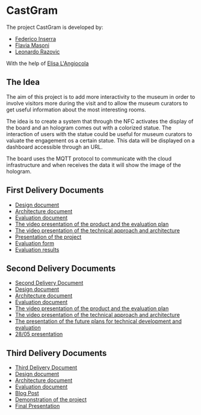 # CastGram

The project CastGram is developed by:

- [Federico Inserra](https://www.linkedin.com/in/federico-inserra-a99260169/)
- [Flavia Masoni](https://www.linkedin.com/in/flavia-masoni/)
- [Leonardo Razovic](https://www.linkedin.com/in/leonardo-razovic-4b20b1121/)

With the help of [Elisa L'Angiocola](https://www.linkedin.com/in/elisa-l-angiocola-57a69353)

## The Idea

The aim of this project is to add more interactivity to the museum in order to involve visitors more during the visit and to allow the museum curators to get useful information about the most interesting rooms.

The idea is to create a system that through the NFC activates the display of the board and an hologram comes out with a colorized statue. The interaction of users with the statue could be useful for museum curators to valuate the engagement os a certain statue.
This data will be displayed on a dashboard accessible through an URL.

The board uses the MQTT protocol to communicate with the cloud infrastructure and when receives the data it will show the image of the hologram.

## First Delivery Documents

- [Design document](/1stDelivery/Design.md)
- [Architecture document](/1stDelivery/Architecture.md)
- [Evaluation document](/1stDelivery/Evaluation.md)
- [The video presentation of the product and the evaluation plan](https://www.youtube.com/watch?v=L3qy94uKGkU&feature=youtu.be)
- [The video presentation of the technical approach and architecture](https://www.youtube.com/watch?v=IcLEndSx2t4&feature=youtu.be)
- [Presentation of the project](https://docs.google.com/presentation/d/1EXZypYZ0uCAltlGvUrAoHb4xfpCnDxEpM-Q-yBL6kMw/edit?usp=sharing)
- [Evaluation form](https://lrazovic.typeform.com/to/UzEcbW)
- [Evaluation results](https://lrazovic.typeform.com/report/UzEcbW/mYDi41SiC8Q4fGKD)

## Second Delivery Documents

- [Second Delivery Document](https://github.com/federicoInserra/Big-Project-IoT/blob/master/2ndDelivery/2nd%20delivery.md)
- [Design document](/2ndDelivery/Design.md)
- [Architecture document](/2ndDelivery/Architecture.md)
- [Evaluation document](/2ndDelivery/Evaluation.md)
- [The video presentation of the product and the evaluation plan](https://youtu.be/PRMyWFst-rs)
- [The video presentation of the technical approach and architecture](https://www.youtube.com/watch?v=liWqAV-lwe4)
- [The presentation of the future plans for technical development and evaluation ](https://youtu.be/5lAtW3QW4jg)
- [28/05 presentation](https://docs.google.com/presentation/d/1SSP5tCvUbp5Dkc9KxLCV6OZQ3zQDs7Ixy6jjmiDCO1w/edit?usp=sharing)

## Third Delivery Documents

- [Third Delivery Document](https://github.com/federicoInserra/Big-Project-IoT/blob/master/3rdDelivery/3rdDelivery.md)
- [Design document](https://github.com/federicoInserra/Big-Project-IoT/blob/master/3rdDelivery/Design.md)
- [Architecture document](https://github.com/federicoInserra/Big-Project-IoT/blob/master/3rdDelivery/Architecture.md)
- [Evaluation document](https://github.com/federicoInserra/Big-Project-IoT/blob/master/3rdDelivery/Evaluation.md)
- [Blog Post](https://medium.com/@LRazovic/readme-116eee030173)
- [Demonstration of the project](https://www.youtube.com/watch?v=eRHdQGIZs14&feature=youtu.be)
- [Final Presentation](https://docs.google.com/presentation/d/14oI_eK2-5VlHxX8rxKYP7BC1MaoIP8G3rbgEGpwDflU/edit?usp=sharing)

